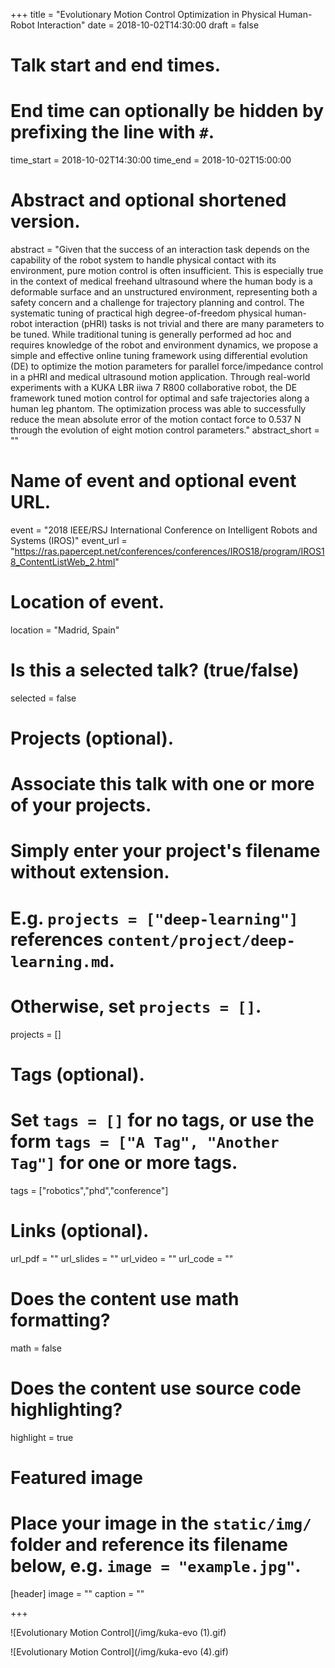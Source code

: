 +++
title = "Evolutionary Motion Control Optimization in Physical Human-Robot Interaction"
date = 2018-10-02T14:30:00
draft = false

# Talk start and end times.
#   End time can optionally be hidden by prefixing the line with `#`.
time_start = 2018-10-02T14:30:00
time_end = 2018-10-02T15:00:00

# Abstract and optional shortened version.
abstract = "Given that the success of an interaction task depends on the capability of the robot system to handle physical contact with its environment, pure motion control is often insufficient. This is especially true in the context of medical freehand ultrasound where the human body is a deformable surface and an unstructured environment, representing both a safety concern and a challenge for trajectory planning and control. The systematic tuning of practical high degree-of-freedom physical human-robot interaction (pHRI) tasks is not trivial and there are many parameters to be tuned. While traditional tuning is generally performed ad hoc and requires knowledge of the robot and environment dynamics, we propose a simple and effective online tuning framework using differential evolution (DE) to optimize the motion parameters for parallel force/impedance control in a pHRI and medical ultrasound motion application. Through real-world experiments with a KUKA LBR iiwa 7 R800 collaborative robot, the DE framework tuned motion control for optimal and safe trajectories along a human leg phantom. The optimization process was able to successfully reduce the mean absolute error of the motion contact force to 0.537 N through the evolution of eight motion control parameters."
abstract_short = ""

# Name of event and optional event URL.
event = "2018 IEEE/RSJ International Conference on Intelligent Robots and Systems (IROS)"
event_url = "https://ras.papercept.net/conferences/conferences/IROS18/program/IROS18_ContentListWeb_2.html"

# Location of event.
location = "Madrid, Spain"

# Is this a selected talk? (true/false)
selected = false

# Projects (optional).
#   Associate this talk with one or more of your projects.
#   Simply enter your project's filename without extension.
#   E.g. `projects = ["deep-learning"]` references `content/project/deep-learning.md`.
#   Otherwise, set `projects = []`.
projects = []

# Tags (optional).
#   Set `tags = []` for no tags, or use the form `tags = ["A Tag", "Another Tag"]` for one or more tags.
tags = ["robotics","phd","conference"]

# Links (optional).
url_pdf = ""
url_slides = ""
url_video = ""
url_code = ""

# Does the content use math formatting?
math = false

# Does the content use source code highlighting?
highlight = true

# Featured image
# Place your image in the `static/img/` folder and reference its filename below, e.g. `image = "example.jpg"`.
[header]
image = ""
caption = ""

+++

![Evolutionary Motion Control](/img/kuka-evo (1).gif)

![Evolutionary Motion Control](/img/kuka-evo (4).gif)